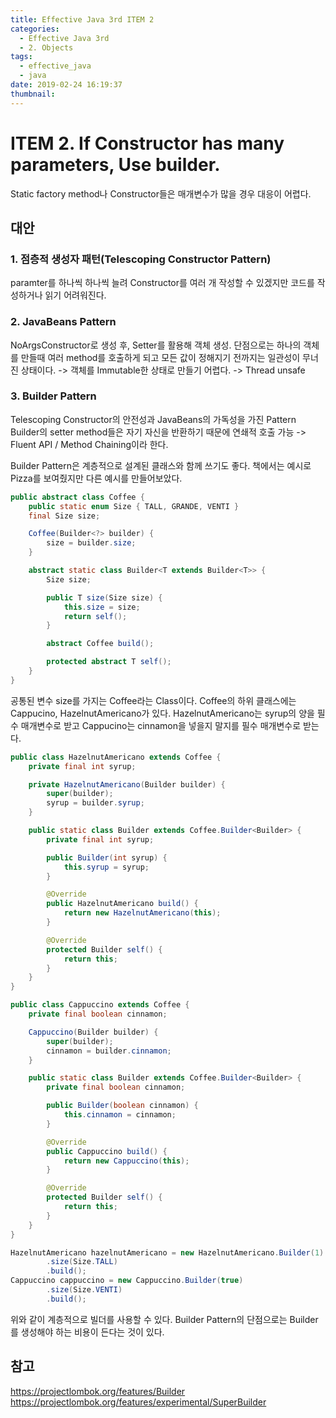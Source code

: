 ```yaml
---
title: Effective Java 3rd ITEM 2
categories:
  - Effective Java 3rd
  - 2. Objects
tags:
  - effective_java
  - java
date: 2019-02-24 16:19:37
thumbnail:
---
```


# ITEM 2. If Constructor has many parameters, Use builder.

Static factory method나 Constructor들은 매개변수가 많을 경우 대응이 어렵다.
## 대안
### 1. 점층적 생성자 패턴(Telescoping Constructor Pattern)
paramter를 하나씩 하나씩 늘려 Constructor를 여러 개 작성할 수 있겠지만 코드를 작성하거나 읽기 어려워진다.
<br/>
### 2. JavaBeans Pattern
NoArgsConstructor로 생성 후, Setter를 활용해 객체 생성.
단점으로는 하나의 객체를 만들때 여러 method를 호출하게 되고 모든 값이 정해지기 전까지는 일관성이 무너진 상태이다.
-> 객체를 Immutable한 상태로 만들기 어렵다. -> Thread unsafe
<br/>
### 3. Builder Pattern
Telescoping Constructor의 안전성과 JavaBeans의 가독성을 가진 Pattern
Builder의 setter method들은 자기 자신을 반환하기 때문에 연쇄적 호출 가능
-> Fluent API / Method Chaining이라 한다.

Builder Pattern은 계층적으로 설계된 클래스와 함께 쓰기도 좋다. 책에서는 예시로 Pizza를 보여줬지만 다른 예시를 만들어보았다.

```java
public abstract class Coffee {
    public static enum Size { TALL, GRANDE, VENTI }
    final Size size;

    Coffee(Builder<?> builder) {
        size = builder.size;
    }

    abstract static class Builder<T extends Builder<T>> {
        Size size;

        public T size(Size size) {
            this.size = size;
            return self();
        }

        abstract Coffee build();

        protected abstract T self();
    }
}
```
공통된 변수 size를 가지는 Coffee라는 Class이다. Coffee의 하위 클래스에는 Cappucino, HazelnutAmericano가 있다.
HazelnutAmericano는 syrup의 양을 필수 매개변수로 받고 Cappucino는 cinnamon을 넣을지 말지를 필수 매개변수로 받는다.
```java
public class HazelnutAmericano extends Coffee {
    private final int syrup;

    private HazelnutAmericano(Builder builder) {
        super(builder);
        syrup = builder.syrup;
    }

    public static class Builder extends Coffee.Builder<Builder> {
        private final int syrup;

        public Builder(int syrup) {
            this.syrup = syrup;
        }

        @Override
        public HazelnutAmericano build() {
            return new HazelnutAmericano(this);
        }

        @Override
        protected Builder self() {
            return this;
        }
    }
}
```
```java
public class Cappuccino extends Coffee {
    private final boolean cinnamon;

    Cappuccino(Builder builder) {
        super(builder);
        cinnamon = builder.cinnamon;
    }

    public static class Builder extends Coffee.Builder<Builder> {
        private final boolean cinnamon;

        public Builder(boolean cinnamon) {
            this.cinnamon = cinnamon;
        }

        @Override
        public Cappuccino build() {
            return new Cappuccino(this);
        }

        @Override
        protected Builder self() {
            return this;
        }
    }
}
```
```java
HazelnutAmericano hazelnutAmericano = new HazelnutAmericano.Builder(1)
        .size(Size.TALL)
        .build();
Cappuccino cappuccino = new Cappuccino.Builder(true)
        .size(Size.VENTI)
        .build();
```

위와 같이 계층적으로 빌더를 사용할 수 있다.
Builder Pattern의 단점으로는 Builder를 생성해야 하는 비용이 든다는 것이 있다.


## 참고
https://projectlombok.org/features/Builder
https://projectlombok.org/features/experimental/SuperBuilder 
